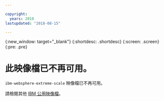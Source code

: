 ```yaml
---

copyright:
  years: 2018
lastupdated: "2018-08-15"

---
```


{:new_window: target="_blank"}
{:shortdesc: .shortdesc}
{:screen: .screen}
{:pre: .pre}

# 此映像檔已不再可用。

`ibm-websphere-extreme-scale` 映像檔已不再可用。

請檢閱其他 [IBM 公用映像檔](/docs/services/RegistryImages/index.html#ibm_images)。
